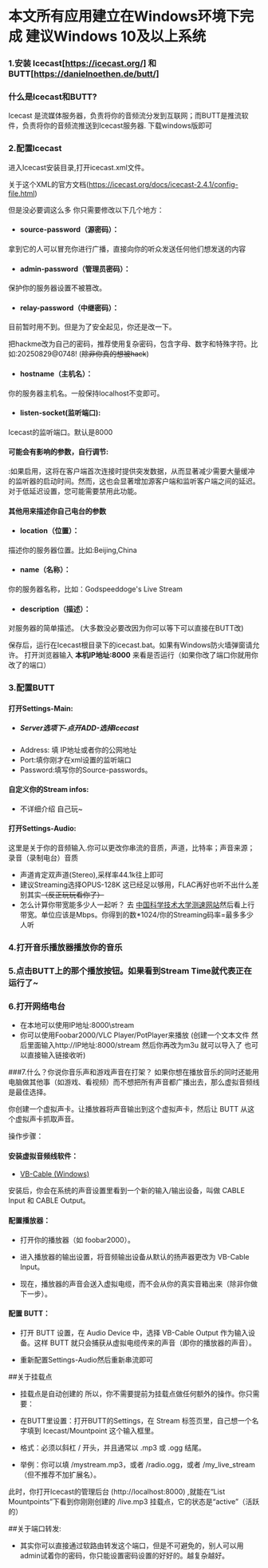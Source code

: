 # 本文所有应用建立在Windows环境下完成 建议Windows 10及以上系统


### 1.安装 Icecast[https://icecast.org/] 和 BUTT[https://danielnoethen.de/butt/]

### 什么是Icecast和BUTT?

Icecast 是流媒体服务器，负责将你的音频流分发到互联网；而BUTT是推流软件，负责将你的音频流推送到Icecast服务器.
下载windows版即可

###  2.配置Icecast
进入Icecast安装目录,打开icecast.xml文件。

关于这个XML的官方文档(https://icecast.org/docs/icecast-2.4.1/config-file.html)

但是没必要调这么多 你只需要修改以下几个地方：
- ####  source-password（源密码）：
拿到它的人可以冒充你进行广播，直接向你的听众发送任何他们想发送的内容

- #### admin-password（管理员密码）：
保护你的服务器设置不被篡改。
- #### relay-password（中继密码）：
目前暂时用不到。但是为了安全起见，你还是改一下。

把hackme改为自己的密码，推荐使用复杂密码，包含字母、数字和特殊字符。比如:20250829@0748! (~~除非你真的想被hack~~)

- #### hostname（主机名）：
你的服务器主机名。一般保持localhost不变即可。
- #### listen-socket(监听端口):
Icecast的监听端口。默认是8000

#### 可能会有影响的参数，自行调节:
<source-timeout>:如果启用，这将在客户端首次连接时提供突发数据，从而显著减少需要大量缓冲的监听器的启动时间。然而，这也会显著增加源客户端和监听客户端之间的延迟。对于低延迟设置，您可能需要禁用此功能。

#### 其他用来描述你自己电台的参数
- #### location（位置）：
描述你的服务器位置。比如:Beijing,China
- #### name（名称）：
你的服务器名称，比如：Godspeeddoge's Live Stream
- #### description（描述）：
对服务器的简单描述。
(大多数没必要改因为你可以等下可以直接在BUTT改)

保存后，运行在Icecast根目录下的icecast.bat。如果有Windows防火墙弹窗请允许。
打开浏览器输入  **本机IP地址:8000** 来看是否运行（如果你改了端口你就用你改了的端口）
### 3.配置BUTT
#### 打开Settings-Main:
- ##### Server选项下-点开ADD-选择Icecast
- Address: 填 IP地址或者你的公网地址
- Port:填你刚才在xml设置的监听端口
- Password:填写你的Source-passwords。

#### 自定义你的Stream infos:
- 不详细介绍 自己玩~

#### 打开Settings-Audio:
这里是关于你的音频输入.你可以更改你串流的音质，声道，比特率；声音来源；录音（录制电台）音质
- 声道肯定双声道(Stereo),采样率44.1k往上即可
- 建议Streaming选择OPUS-128K 这已经足以够用，FLAC再好也听不出什么差别其实~~（反正玩玩看你了）~~
- 怎么计算你带宽能多少人一起听？
去 [中国科学技术大学测速网站](https://test.ustc.edu.cn/)然后看上行带宽。单位应该是Mbps。你得到的数*1024/你的Streaming码率=最多多少人听

### 4.打开音乐播放器播放你的音乐
### 5.点击BUTT上的那个播放按钮。如果看到Stream Time就代表正在运行了~
### 6.打开网络电台
- 在本地可以使用IP地址:8000\stream
- 你可以使用Foobar2000/VLC Player/PotPlayer来播放
(创建一个文本文件 然后里面输入http://IP地址:8000/stream 然后你再改为m3u 就可以导入了 也可以直接输入链接收听)

###7.什么？你说你音乐声和游戏声音在打架？
如果你想在播放音乐的同时还能用电脑做其他事（如游戏、看视频）而不想把所有声音都广播出去，那么虚拟音频线是最佳选择。

你创建一个虚拟声卡。让播放器将声音输出到这个虚拟声卡，然后让 BUTT 从这个虚拟声卡抓取声音。

操作步骤：

#### 安装虚拟音频线软件：

- [VB-Cable (Windows)](https://vb-audio.com/Cable/)

安装后，你会在系统的声音设置里看到一个新的输入/输出设备，叫做 CABLE Input 和 CABLE Output。

#### 配置播放器：

- 打开你的播放器（如 foobar2000）。

-  进入播放器的输出设置，将音频输出设备从默认的扬声器更改为 VB-Cable Input。

- 现在，播放器的声音会送入虚拟电缆，而不会从你的真实音箱出来（除非你做下一步）。


#### 配置 BUTT：

- 打开 BUTT 设置，在 Audio Device 中，选择 VB-Cable Output 作为输入设备。这样 BUTT 就只会捕获从虚拟电缆传来的声音（即你的播放器的声音）。

- 重新配置Settings-Audio然后重新串流即可

##关于挂载点
- 挂载点是自动创建的
所以，你不需要提前为挂载点做任何额外的操作。你只需要：

- 在BUTT里设置：打开BUTT的Settings，在 Stream 标签页里，自己想一个名字填到 Icecast/Mountpoint 这个输入框里。

 - 格式：必须以斜杠 / 开头，并且通常以 .mp3 或 .ogg 结尾。

 - 举例：你可以填 /mystream.mp3，或者 /radio.ogg，或者 /my_live_stream（但不推荐不加扩展名）。

此时，你打开Icecast的管理后台 (http://localhost:8000) ,就能在“List Mountpoints”下看到你刚刚创建的 /live.mp3 挂载点，它的状态是“active”（活跃的）


##关于端口转发:
- 其实你可以直接通过软路由转发这个端口，但是不可避免的，别人可以用admin试着你的密码，你只能设置密码设置的好好的。越复杂越好。
